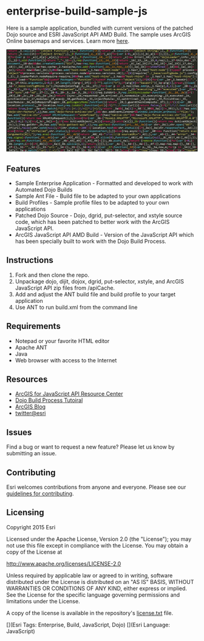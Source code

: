 # enterprise-build-sample-js

Here is a sample application, bundled with current versions of the patched Dojo source and ESRI JavaScript API AMD Build. The sample uses ArcGIS Online basemaps and services.  Learn more [here](http://www.arcgis.com/about/).

![App](enterprise-build-sample-js.png?raw=true)

## Features
* Sample Enterprise Application - Formatted and developed to work with Automated Dojo Builds
* Sample Ant File - Build file to be adapted to your own applications
* Build Profiles - Sample profile files to be adapted to your own applications
* Patched Dojo Source - Dojo, dgrid, put-selector, and xstyle source code, which has been patched to better work with the ArcGIS JavaScript API.
* ArcGIS JavaScript API AMD Build - Version of the JavaScript API which has been specially built to work with the Dojo Build Process.

## Instructions

1. Fork and then clone the repo. 
2. Unpackage dojo, dijit, dojox, dgrid, put-selector, xstyle, and ArcGIS JavaScript API zip files from /apiCache.
3. Add and adjust the ANT build file and build profile to your target application
4. Use ANT to run build.xml from the command line

## Requirements

* Notepad or your favorite HTML editor
* Apache ANT
* Java
* Web browser with access to the Internet

## Resources

* [ArcGIS for JavaScript API Resource Center](http://help.arcgis.com/en/webapi/javascript/arcgis/index.html)
* [Dojo Build Process Tutoiral](http://dojotoolkit.org/documentation/tutorials/1.10/build/)
* [ArcGIS Blog](http://blogs.esri.com/esri/arcgis/)
* [twitter@esri](http://twitter.com/esri)

## Issues

Find a bug or want to request a new feature?  Please let us know by submitting an issue.

## Contributing

Esri welcomes contributions from anyone and everyone. Please see our [guidelines for contributing](https://github.com/esri/contributing).

## Licensing
Copyright 2015 Esri

Licensed under the Apache License, Version 2.0 (the "License");
you may not use this file except in compliance with the License.
You may obtain a copy of the License at

   http://www.apache.org/licenses/LICENSE-2.0

Unless required by applicable law or agreed to in writing, software
distributed under the License is distributed on an "AS IS" BASIS,
WITHOUT WARRANTIES OR CONDITIONS OF ANY KIND, either express or implied.
See the License for the specific language governing permissions and
limitations under the License.

A copy of the license is available in the repository's [license.txt](License.txt?raw=true) file.

[](Esri Tags: Enterprise, Build, JavaScript, Dojo)
[](Esri Language: JavaScript)​

